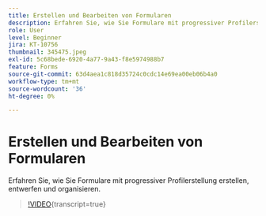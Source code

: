 ```yaml
---
title: Erstellen und Bearbeiten von Formularen
description: Erfahren Sie, wie Sie Formulare mit progressiver Profilerstellung erstellen, entwerfen und organisieren.
role: User
level: Beginner
jira: KT-10756
thumbnail: 345475.jpeg
exl-id: 5c68bede-6920-4a77-9a43-f8e5974988b7
feature: Forms
source-git-commit: 63d4aea1c818d35724c0cdc14e69ea00eb06b4a0
workflow-type: tm+mt
source-wordcount: '36'
ht-degree: 0%

---
```


# Erstellen und Bearbeiten von Formularen

Erfahren Sie, wie Sie Formulare mit progressiver Profilerstellung erstellen, entwerfen und organisieren.

>[!VIDEO](https://video.tv.adobe.com/v/3415880/?quality=12&learn=on&captions=ger){transcript=true}
